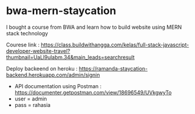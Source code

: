 # bwa-mern-staycation
I bought a course from BWA and learn how to build website using MERN stack technology

Courese link : https://class.buildwithangga.com/kelas/full-stack-javascript-developer-website-travel?thumbnail=UaLl9ulabm.34&main_leads=searchresult

Deploy backeend on heroku : https://ramanda-staycation-backend.herokuapp.com/admin/signin
- API documentation using Postman : https://documenter.getpostman.com/view/18696549/UVkgwyTo
- user = admin
- pass = rahasia
